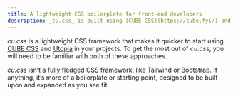 ```yaml
---
title: A lightweight CSS boilerplate for front-end developers
description: _cu.css_ is built using [CUBE CSS](https://cube.fyi/) and [Utopia](https://utopia.fyi/) fluid responsive design.
---
```


*cu.css* is a lightweight CSS framework that makes it quicker to start using [CUBE CSS](https://cube.fyi/) and [Utopia](https://utopia.fyi/) in your projects. To get the most out of *cu.css*, you will need to be familiar with both of these approaches. 

*cu.css* isn’t a fully fledged CSS framework, like Tailwind or Bootstrap. If anything, it’s more of a boilerplate or starting point, designed to be built upon and expanded as you see fit.
